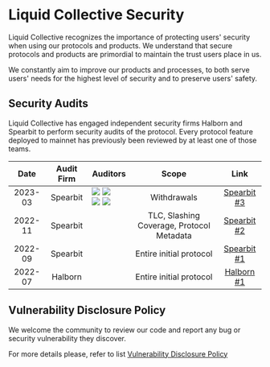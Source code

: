 # Liquid Collective Security

Liquid Collective recognizes the importance of protecting users' security when using our protocols and products. We understand that secure protocols and products are primordial to maintain the trust users place in us. 

We constantly aim to improve our products and processes, to both serve users' needs for the highest level of security and to preserve users' safety. 

## Security Audits

Liquid Collective has engaged independent security firms Halborn and Spearbit to perform security audits of the protocol. Every protocol feature deployed to mainnet has previously been reviewed by at least one of those teams.

| **Date** | **Audit Firm** | **Auditors**                                                                                                                                                                                                                                                                                                        |                 **Scope**                 |                  **Link**                |
|:--------:|:--------------:|---------------------------------------------------------------------------------------------------------------------------------------------------------------------------------------------------------------------------------------------------------------------------------------------------------------------|:-----------------------------------------:|:----------------------------------------:|
|  2023-03 |    Spearbit    | [![](https://github.com/cebidhem.png?size=50)](https://github.com/cebidhem) [![](https://github.com/cebidhem.png?size=50)](https://github.com/cebidhem)<br/>[![](https://github.com/cebidhem.png?size=50)](https://github.com/cebidhem) [![](https://github.com/cebidhem.png?size=50)](https://github.com/cebidhem) | Withdrawals                               | [Spearbit #3](audits/202303_Spearbit.md) |
|  2022-11 |    Spearbit    |                                                                                                                                                                                                                                                                                                                     | TLC, Slashing Coverage, Protocol Metadata | [Spearbit #2](audits/202211_Spearbit.md) |
|  2022-09 |    Spearbit    |                                                                                                                                                                                                                                                                                                                     | Entire initial protocol                   | [Spearbit #1](audits/202209_Spearbit.md) |
|  2022-07 |    Halborn     |                                                                                                                                                                                                                                                                                                                     | Entire initial protocol                   | [Halborn #1](audits/202211_Spearbit.md)  |

## Vulnerability Disclosure Policy

We welcome the community to review our code and report any bug or security vulnerability they discover.

For more details please, refer to list [Vulnerability Disclosure Policy](VULNERABILITY_DISCLOSURE.md)
